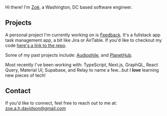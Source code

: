 Hi there! I'm [Zoë](https://www.zoedavidson.ca/), a Washington, DC based software engineer. 

## Projects
A personal project I'm currently working on is [Feedback](https://feedback-liart.vercel.app/). It's a fullstack app task management app, a bit like Jira or AirTable. If you'd like to checkout my code [here's a link to the repo](https://github.com/zdavidson/feedback).  

Some of my past projects include: [Audiophile](https://audiophile-seven.vercel.app/), and [PlanetHub](https://planet-hub.vercel.app/).

Most recently I've been working with: TypeScript, Next.js, GraphQL, React Query, Material UI, Supabase, and Relay to name a few...but I ***love*** learning new pieces of tech!

## Contact

If you'd like to connect, feel free to reach out to me at: zoe.a.h.davidson@gmail.com

<!--
**zdavidson/zdavidson** is a ✨ _special_ ✨ repository because its `README.md` (this file) appears on your GitHub profile.

Here are some ideas to get you started:

- 🔭 I’m currently working on ...
- 🌱 I’m currently learning ...
- 👯 I’m looking to collaborate on ...
- 🤔 I’m looking for help with ...
- 💬 Ask me about ...
- 📫 How to reach me: ...
- 😄 Pronouns: ...
- ⚡ Fun fact: ...
-->
